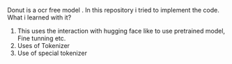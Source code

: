 Donut is a ocr free model .
In this repository i tried to implement the code.
What i learned with it?
1. This uses the interaction with hugging face like to use pretrained model, Fine tunning etc.
2. Uses of Tokenizer
3. Use of special tokenizer 

